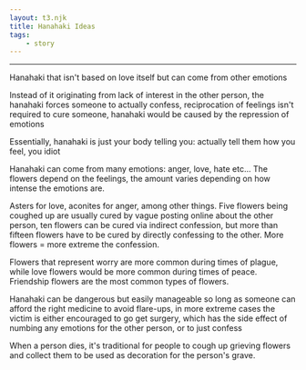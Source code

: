 ```yaml
---
layout: t3.njk
title: Hanahaki Ideas
tags:
    - story
---
```


---

Hanahaki that isn't based on love itself but can come from other emotions

Instead of it originating from lack of interest in the other person, the hanahaki forces someone to actually confess, reciprocation of feelings isn't required to cure someone, hanahaki would be caused by the repression of emotions

Essentially, hanahaki is just your body telling you: actually tell them how you feel, you idiot

Hanahaki can come from many emotions: anger, love, hate etc... The flowers depend on the feelings, the amount varies depending on how intense the emotions are.

Asters for love, aconites for anger, among other things. Five flowers being coughed up are usually cured by vague posting online about the other person, ten flowers can be cured via indirect confession, but more than fifteen flowers have to be cured by directly confessing to the other. More flowers = more extreme the confession.

Flowers that represent worry are more common during times of plague, while love flowers would be more common during times of peace. Friendship flowers are the most common types of flowers.

Hanahaki can be dangerous but easily manageable so long as someone can afford the right medicine to avoid flare-ups, in more extreme cases the victim is either encouraged to go get surgery, which has the side effect of numbing any emotions for the other person, or to just confess

When a person dies, it's traditional for people to cough up grieving flowers and collect them to be used as decoration for the person's grave.